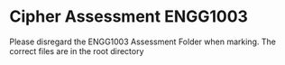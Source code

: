 # Cipher Assessment ENGG1003

Please disregard the ENGG1003 Assessment Folder when marking. The correct files are in the root directory
